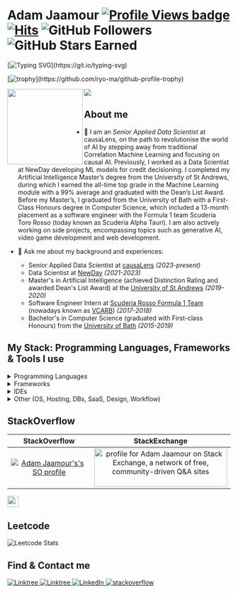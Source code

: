 # Adam Jaamour [![Profile Views badge](https://hits.sh/github.com/Adamouization.svg?label=profile%20views&extraCount=2849&color=007ec6)](https://hits.sh/github.com/Adamouization/) [![Hits](https://hits.sh/github.com/Adamouization.svg?view=today-total&label=views%20today&extraCount=2848&color=007ec6)](https://hits.sh/github.com/Adamouization/) ![GitHub Followers](https://img.shields.io/github/followers/Adamouization) ![GitHub Stars Earned](https://img.shields.io/github/stars/Adamouization)

<!-- From HITS: 1049 views  -->
<!-- From visitor-badge: 1800 views -->
<!-- ![](https://visitor-badge.glitch.me/badge?page_id=Adamouization) -->

[![Typing SVG](https://readme-typing-svg.demolab.com?font=Fira+Code&size=30&duration=4000&pause=1000&color=03C812&vCenter=true&width=500&lines=Data+Scientist.;Software+Engineer.;Computer+Scientist.;Machine+Learning+Engineer.;Artificial+Intelligence.)](https://git.io/typing-svg)

[![trophy](https://github-profile-trophy.vercel.app/?username=Adamouization&column=8&margin-w=10&no-bg=true&theme=matrix&rank=-?)](https://github.com/ryo-ma/github-profile-trophy)

<div>
  <img height="170" align="left" src="https://github-readme-stats-git-masterrstaa-rickstaa.vercel.app/api?username=Adamouization&count_private=true&include_all_commits=true&show_icons=true&show_owner=false&theme=chartreuse-dark" />
  <img src="https://github-readme-stats-git-masterrstaa-rickstaa.vercel.app/api/top-langs/?username=Adamouization&layout=compact&&langs_count=8&theme=chartreuse-dark&hide=scss,less,perl" />
</div>

<!--[![Adam's Github Activity Graph](https://github-readme-activity-graph.cyclic.app/graph?username=Adamouization&theme=chartreuse-dark&hide_border=False&radius=1)](https://github.com/ashutosh00710/github-readme-activity-graph)-->

## About me

- 🔭 I am an *Senior Applied Data Scientist* at causaLens, on the path to revolutionise the world of AI by stepping away from traditional Correlation Machine Learning and focusing on causal AI. Previously, I worked as a Data Scientist at NewDay developing ML models for credit decisioning. I completed my Artificial Intelligence Master’s degree from the University of St Andrews, during which I earned the all-time top grade in the Machine Learning module with a 99% average and graduated with the Dean’s List Award. Before my Master’s, I graduated from the University of Bath with a First-Class Honours degree in Computer Science, which included a 13-month placement as a software engineer with the Formula 1 team Scuderia Toro Rosso (today known as Scuderia Alpha Tauri). I am also actively working on side projects, encompassing topics such as generative AI, video game development and web development.

- 💬 Ask me about my background and experiences:
  - Senior Applied Data Scientist at [causaLens](https://causalens.com/) _(2023-present)_
  - Data Scientist at [NewDay](https://www.newday.co.uk/) _(2021-2023)_
  - Master's in Artificial Intelligence (achieved Distinction Rating and awarded Dean's List Award) at the [University of St Andrews](https://www.st-andrews.ac.uk/) _(2019-2020)_
  - Software Engineer Intern at [Scuderia Rosso Formula 1 Team](https://scuderia.alphatauri.com/en/) (nowadays known as [VCARB](https://www.visacashapprb.com/en/)) _(2017-2018)_
  - Bachelor's in Computer Science (graduated with First-class Honours) from the [University of Bath](https://www.bath.ac.uk/) _(2015-2019)_

## My Stack: Programming Languages, Frameworks & Tools I use

<details>
<summary>Programming Languages</summary>
  
#### Main
![Python](https://img.shields.io/badge/python-3670A0?style=for-the-badge&logo=python&logoColor=ffdd54)
![Java](https://img.shields.io/badge/java-%23ED8B00.svg?style=for-the-badge&logo=openjdk&logoColor=white)
![JavaScript](https://img.shields.io/badge/javascript-%23323330.svg?style=for-the-badge&logo=javascript&logoColor=%23F7DF1E)
![HTML5](https://img.shields.io/badge/html5-%23E34F26.svg?style=for-the-badge&logo=html5&logoColor=white)
![CSS3](https://img.shields.io/badge/css3-%231572B6.svg?style=for-the-badge&logo=css3&logoColor=white)
![Git](https://img.shields.io/badge/git-%23F05033.svg?style=for-the-badge&logo=git&logoColor=white)
![Shell Script](https://img.shields.io/badge/shell_script-%23121011.svg?style=for-the-badge&logo=gnu-bash&logoColor=white)
![LaTeX](https://img.shields.io/badge/latex-%23008080.svg?style=for-the-badge&logo=latex&logoColor=white)
![Markdown](https://img.shields.io/badge/markdown-%23000000.svg?style=for-the-badge&logo=markdown&logoColor=white)
#### Past Experience
![C](https://img.shields.io/badge/c-%2300599C.svg?style=for-the-badge&logo=c&logoColor=white)
![Haskell](https://img.shields.io/badge/Haskell-5e5086?style=for-the-badge&logo=haskell&logoColor=white)
</details>

<details>
<summary>Frameworks</summary>

#### Data Science
![Anaconda](https://img.shields.io/badge/Anaconda-%2344A833.svg?style=for-the-badge&logo=anaconda&logoColor=white) 
![Keras](https://img.shields.io/badge/Keras-%23D00000.svg?style=for-the-badge&logo=Keras&logoColor=white)
![TensorFlow](https://img.shields.io/badge/TensorFlow-%23FF6F00.svg?style=for-the-badge&logo=TensorFlow&logoColor=white)
![PyTorch](https://img.shields.io/badge/PyTorch-%23EE4C2C.svg?style=for-the-badge&logo=PyTorch&logoColor=white)
![scikit-learn](https://img.shields.io/badge/scikit--learn-%23F7931E.svg?style=for-the-badge&logo=scikit-learn&logoColor=white)
![Pandas](https://img.shields.io/badge/pandas-%23150458.svg?style=for-the-badge&logo=pandas&logoColor=white)
![Matplotlib](https://img.shields.io/badge/Matplotlib-%23ffffff.svg?style=for-the-badge&logo=Matplotlib&logoColor=black)
![NumPy](https://img.shields.io/badge/numpy-%23013243.svg?style=for-the-badge&logo=numpy&logoColor=white)
![OpenCV](https://img.shields.io/badge/opencv-%23white.svg?style=for-the-badge&logo=opencv&logoColor=white)

#### Web Development
![Django](https://img.shields.io/badge/django-%23092E20.svg?style=for-the-badge&logo=django&logoColor=white) 
![DjangoREST](https://img.shields.io/badge/DJANGO-REST-ff1709?style=for-the-badge&logo=django&logoColor=white&color=ff1709&labelColor=gray) 
![FastAPI](https://img.shields.io/badge/FastAPI-005571?style=for-the-badge&logo=fastapi) 
![Flask](https://img.shields.io/badge/flask-%23000.svg?style=for-the-badge&logo=flask&logoColor=white) 
![Bootstrap](https://img.shields.io/badge/bootstrap-%238511FA.svg?style=for-the-badge&logo=bootstrap&logoColor=white) 
![Chart.js](https://img.shields.io/badge/chart.js-F5788D.svg?style=for-the-badge&logo=chart.js&logoColor=white)
</details>

<details>
<summary>IDEs</summary>
  
![Jupyter Notebook](https://img.shields.io/badge/jupyter-%23FA0F00.svg?style=for-the-badge&logo=jupyter&logoColor=white)
![Notepad++](https://img.shields.io/badge/Notepad++-90E59A.svg?style=for-the-badge&logo=notepad%2b%2b&logoColor=black)
![PyCharm](https://img.shields.io/badge/pycharm-143?style=for-the-badge&logo=pycharm&logoColor=black&color=black&labelColor=green)
![Sublime Text](https://img.shields.io/badge/sublime_text-%23575757.svg?style=for-the-badge&logo=sublime-text&logoColor=important)
![Visual Studio Code](https://img.shields.io/badge/Visual%20Studio%20Code-0078d7.svg?style=for-the-badge&logo=visual-studio-code&logoColor=white)
![WebStorm](https://img.shields.io/badge/webstorm-143?style=for-the-badge&logo=webstorm&logoColor=white&color=black)
![IntelliJ IDEA](https://img.shields.io/badge/IntelliJIDEA-000000.svg?style=for-the-badge&logo=intellij-idea&logoColor=white)

</details>

<details>
<summary>Other (OS, Hosting, DBs, SaaS, Design, Workflow)</summary>

#### Operating Systems

![macOS](https://img.shields.io/badge/mac%20os-000000?style=for-the-badge&logo=macos&logoColor=F0F0F0)
![Windows](https://img.shields.io/badge/Windows-0078D6?style=for-the-badge&logo=windows&logoColor=white)
![Linux](https://img.shields.io/badge/Linux-FCC624?style=for-the-badge&logo=linux&logoColor=black)
![Ubuntu](https://img.shields.io/badge/Ubuntu-E95420?style=for-the-badge&logo=ubuntu&logoColor=white)
![Debian](https://img.shields.io/badge/Debian-D70A53?style=for-the-badge&logo=debian&logoColor=white)
![Fedora](https://img.shields.io/badge/Fedora-294172?style=for-the-badge&logo=fedora&logoColor=white)

#### Hosting/SaaS/Databases
![Heroku](https://img.shields.io/badge/heroku-%23430098.svg?style=for-the-badge&logo=heroku&logoColor=white) ![Github Pages](https://img.shields.io/badge/github%20pages-121013?style=for-the-badge&logo=github&logoColor=white)
![AWS](https://img.shields.io/badge/AWS-%23FF9900.svg?style=for-the-badge&logo=amazon-aws&logoColor=white)
![Postgres](https://img.shields.io/badge/postgres-%23316192.svg?style=for-the-badge&logo=postgresql&logoColor=white)
![CircleCI](https://img.shields.io/badge/circle%20ci-%23161616.svg?style=for-the-badge&logo=circleci&logoColor=white) ![TravisCI](https://img.shields.io/badge/travis%20ci-%232B2F33.svg?style=for-the-badge&logo=travis&logoColor=white)

#### Design
![Adobe Acrobat Reader](https://img.shields.io/badge/Adobe%20Acrobat%20Reader-EC1C24.svg?style=for-the-badge&logo=Adobe%20Acrobat%20Reader&logoColor=white) ![Adobe Photoshop](https://img.shields.io/badge/adobe%20photoshop-%2331A8FF.svg?style=for-the-badge&logo=adobe%20photoshop&logoColor=white) ![Aseprite](https://img.shields.io/badge/Aseprite-FFFFFF?style=for-the-badge&logo=Aseprite&logoColor=#7D929E)

#### Workflow
![Bitbucket](https://img.shields.io/badge/bitbucket-%230047B3.svg?style=for-the-badge&logo=bitbucket&logoColor=white)
![Confluence](https://img.shields.io/badge/confluence-%23172BF4.svg?style=for-the-badge&logo=confluence&logoColor=white)
![Jira](https://img.shields.io/badge/jira-%230A0FFF.svg?style=for-the-badge&logo=jira&logoColor=white)
![Notion](https://img.shields.io/badge/Notion-%23000000.svg?style=for-the-badge&logo=notion&logoColor=white)
![Power Bi](https://img.shields.io/badge/power_bi-F2C811?style=for-the-badge&logo=powerbi&logoColor=black)
![Prezi](https://img.shields.io/badge/Prezi-%23000000.svg?style=for-the-badge&logo=Prezi&logoColor=white)
![Trello](https://img.shields.io/badge/Trello-%23026AA7.svg?style=for-the-badge&logo=Trello&logoColor=white)

</details>

## StackOverflow

StackOverflow              |  StackExchange
:-------------------------:|:-------------------------:
[![Adam Jaamour's's SO profile](https://stackoverflow-readme-profile.johannchopin.fr/profile/5609328?theme=dark)](https://stackoverflow.com/users/5609328/adam-jaamour?tab=profile)  |  <a href="https://stackexchange.com/users/7368221"><img src="https://stackexchange.com/users/flair/7368221.png?theme=dark" width="300" height="86" alt="profile for Adam Jaamour on Stack Exchange, a network of free, community-driven Q&amp;A sites" title="profile for Adam Jaamour on Stack Exchange, a network of free, community-driven Q&amp;A sites"></a>

<a href="https://stackoverflow-readme-profile.vercel.app/tags-league/python/users/5609328">
  <img
       src="https://stackoverflow-readme-profile.johannchopin.fr/tags-league-ranking/python/5609328?theme=dark"
       alt="user:5609328's SO ranking for python"
       height="25px"
   >
</a>

<br>

## Leetcode

![Leetcode Stats](https://leetcard.jacoblin.cool/adamouization?theme=dark&border=2&radius=20)

## Find & Contact me

<a href="https://adam.jaamour.com/">
  <img src="https://img.shields.io/badge/Portfolio%20Website-blueviolet?style=for-the-badge&logo=PyG&logoColor=white" alt="Linktree">
</a>

<a href="https://linktr.ee/adamouization">
  <img src="https://img.shields.io/badge/Linktree-%23green?style=for-the-badge&logo=linktree&logoColor=white" alt="Linktree">
</a>

<a href="https://www.linkedin.com/in/adamjaamour/">
  <img src="https://img.shields.io/badge/linkedin-%230077B5.svg?style=for-the-badge&logo=linkedin&logoColor=white" alt="LinkedIn">
</a>

<a href="https://stackoverflow.com/users/5609328/adam-jaamour?tab=profile">
  <img src="https://img.shields.io/badge/Stack_Overflow-FE7A16?style=for-the-badge&logo=stack-overflow&logoColor=white" alt="stackoverflow">
</a>
